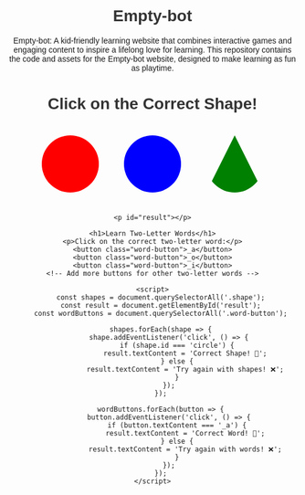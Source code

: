 # Empty-bot
Empty-bot: A kid-friendly learning website that combines interactive games and engaging content to inspire a lifelong love for learning. This repository contains the code and assets for the Empty-bot website, designed to make learning as fun as playtime.
<!DOCTYPE html>
<html lang="en">
<head>
    <meta charset="UTF-8">
    <meta name="viewport" content="width=device-width, initial-scale=1.0">
    <title>Kids Word Learning Game</title>
    <style>
        body {
            text-align: center;
            font-family: Arial, sans-serif;
        }
        h1 {
            color: #333;
        }
        .shape {
            width: 100px;
            height: 100px;
            margin: 20px;
            display: inline-block;
            cursor: pointer;
            border-radius: 50%;
        }
        #circle {
            background-color: red;
        }
        #square {
            background-color: blue;
        }
        #triangle {
            width: 0;
            height: 0;
            border-left: 50px solid transparent;
            border-right: 50px solid transparent;
            border-bottom: 100px solid green;
        }
    </style>
</head>
<body>
    <h1>Click on the Correct Shape!</h1>
    <div class="shape" id="circle"></div>
    <div class="shape" id="square"></div>
    <div class="shape" id="triangle"></div>
    
    <p id="result"></p>

    <h1>Learn Two-Letter Words</h1>
    <p>Click on the correct two-letter word:</p>
    <button class="word-button">_a</button>
    <button class="word-button">_o</button>
    <button class="word-button">_i</button>
    <!-- Add more buttons for other two-letter words -->

    <script>
        const shapes = document.querySelectorAll('.shape');
        const result = document.getElementById('result');
        const wordButtons = document.querySelectorAll('.word-button');

        shapes.forEach(shape => {
            shape.addEventListener('click', () => {
                if (shape.id === 'circle') {
                    result.textContent = 'Correct Shape! 🎉';
                } else {
                    result.textContent = 'Try again with shapes! ❌';
                }
            });
        });

        wordButtons.forEach(button => {
            button.addEventListener('click', () => {
                if (button.textContent === '_a') {
                    result.textContent = 'Correct Word! 🎉';
                } else {
                    result.textContent = 'Try again with words! ❌';
                }
            });
        });
    </script>
</body>
</html>
